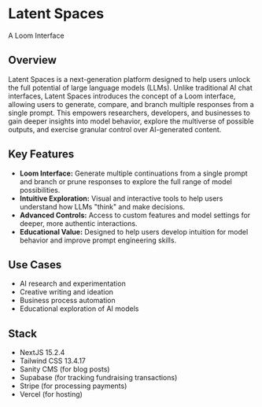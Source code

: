 # Latent Spaces
A Loom Interface

## Overview

Latent Spaces is a next-generation platform designed to help users unlock the full potential of large language models (LLMs). Unlike traditional AI chat interfaces, Latent Spaces introduces the concept of a Loom interface, allowing users to generate, compare, and branch multiple responses from a single prompt. This empowers researchers, developers, and businesses to gain deeper insights into model behavior, explore the multiverse of possible outputs, and exercise granular control over AI-generated content.

## Key Features

- **Loom Interface:** Generate multiple continuations from a single prompt and branch or prune responses to explore the full range of model possibilities.
- **Intuitive Exploration:** Visual and interactive tools to help users understand how LLMs "think" and make decisions.
- **Advanced Controls:** Access to custom features and model settings for deeper, more authentic interactions.
- **Educational Value:** Designed to help users develop intuition for model behavior and improve prompt engineering skills.

## Use Cases

- AI research and experimentation
- Creative writing and ideation
- Business process automation
- Educational exploration of AI models

## Stack

- NextJS 15.2.4
- Tailwind CSS 13.4.17
- Sanity CMS (for blog posts)
- Supabase (for tracking fundraising transactions)
- Stripe (for processing payments)
- Vercel (for hosting)

